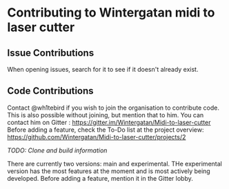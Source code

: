 # Contributing to Wintergatan midi to laser cutter

## Issue Contributions

When opening issues, search for it to see if it doesn't already exist.

## Code Contributions

Contact @wh1tebird if you wish to join the organisation to contribute code. This is also possible without joining, but mention that to him. You can contact him on Gitter : https://gitter.im/Wintergatan/Midi-to-laser-cutter
Before adding a feature, check the To-Do list at the project overview: https://github.com/Wintergatan/Midi-to-laser-cutter/projects/2

_TODO: Clone and build information_

There are currently two versions: main and experimental. THe experimental version has the most features at the moment and is most actively being developed.
Before adding a feature, mention it in the Gitter lobby.
